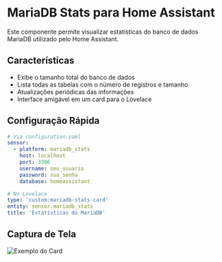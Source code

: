 # MariaDB Stats para Home Assistant

Este componente permite visualizar estatísticas do banco de dados MariaDB utilizado pelo Home Assistant.

## Características

- Exibe o tamanho total do banco de dados
- Lista todas as tabelas com o número de registros e tamanho
- Atualizações periódicas das informações
- Interface amigável em um card para o Lovelace

## Configuração Rápida

```yaml
# Via configuration.yaml
sensor:
  - platform: mariadb_stats
    host: localhost
    port: 3306
    username: seu_usuario
    password: sua_senha
    database: homeassistant

# No Lovelace
type: 'custom:mariadb-stats-card'
entity: sensor.mariadb_stats
title: 'Estatísticas do MariaDB'
```

## Captura de Tela

![Exemplo do Card](https://raw.githubusercontent.com/seu_usuario/ha-mariadb-stats/main/images/card_example.png)
